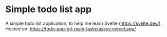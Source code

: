 # Simple todo list app

A simple todo list application, to help me learn Svelte (https://svelte.dev/). Hosted on: https://todo-app-git-main-laskolaskov.vercel.app/
